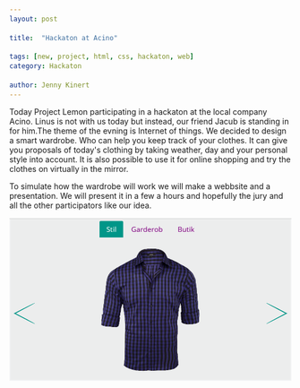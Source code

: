 ```yaml
---
layout: post

title:  "Hackaton at Acino"

tags: [new, project, html, css, hackaton, web]
category: Hackaton

author: Jenny Kinert
---
```

Today Project Lemon participating in a hackaton at the local company Acino. Linus is not with us today but instead, our friend Jacub is 
standing in for him.The theme of the evning is Internet of things. We decided to design a smart wardrobe. Who can help you keep track of 
your clothes. It can give you proposals of today's clothing by taking weather, day and your personal style into account. It is also 
possible to use it for online shopping and try the clothes on virtually in the mirror. 

To simulate how the wardrobe will work we will make a webbsite and a presentation. We will present it in a few a hours and hopefully the
jury and all the other participators like our idea. 

![Website concept](/assets/images/interactiveWardrobe.png)
